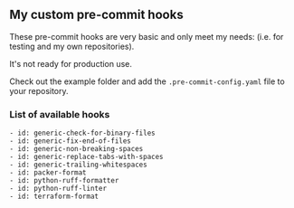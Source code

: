 ## My custom pre-commit hooks 

These pre-commit hooks are very basic and only meet my needs: (i.e. for testing
and my own repositories). 

It's not ready for production use. 

Check out the example folder and add the `.pre-commit-config.yaml` file to your
repository.

### List of available hooks

```
- id: generic-check-for-binary-files
- id: generic-fix-end-of-files
- id: generic-non-breaking-spaces
- id: generic-replace-tabs-with-spaces
- id: generic-trailing-whitespaces
- id: packer-format
- id: python-ruff-formatter
- id: python-ruff-linter
- id: terraform-format
```
